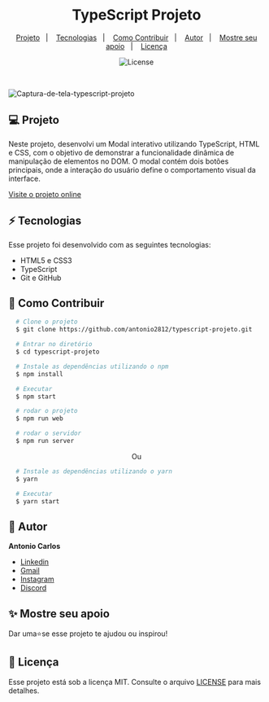 <h1 align="center"> TypeScript Projeto </h1>

<p align="center">
  <a href="#--projeto">Projeto</a>&nbsp;&nbsp;&nbsp;|&nbsp;&nbsp;&nbsp;
  <a href="#--tecnologias">Tecnologias</a>&nbsp;&nbsp;&nbsp;|&nbsp;&nbsp;&nbsp;
  <a href="#--como-contribuir">Como Contribuir</a>&nbsp;&nbsp;&nbsp;|&nbsp;&nbsp;&nbsp;
  <a href="#--autor">Autor</a>&nbsp;&nbsp;&nbsp;|&nbsp;&nbsp;&nbsp;
  <a href="#--mostre-seu-apoio">Mostre seu apoio</a>&nbsp;&nbsp;&nbsp;|&nbsp;&nbsp;&nbsp;
  <a href="#memo--licença">Licença</a>
</p>

<p align="center">
  <img alt="License" src="https://img.shields.io/static/v1?label=license&message=MIT&color=49AA26&labelColor=000000">
</p>

<br>

![Captura-de-tela-typescript-projeto](https://github.com/user-attachments/assets/37b20abb-68c1-4177-8295-c122ac9b89a2)


## 💻  Projeto

Neste projeto, desenvolvi um Modal interativo utilizando TypeScript, HTML e CSS, com o objetivo de demonstrar a funcionalidade dinâmica de manipulação de elementos no DOM. O modal contém dois botões principais, onde a interação do usuário define o comportamento visual da interface.

[Visite o projeto online](https://antonio2812.github.io/typescript-projeto/)

## ⚡  Tecnologias

Esse projeto foi desenvolvido com as seguintes tecnologias:

- HTML5 e CSS3
- TypeScript
- Git e GitHub

## 🤝  Como Contribuir

```bash
  # Clone o projeto
  $ git clone https://github.com/antonio2812/typescript-projeto.git
````

```bash
  # Entrar no diretório
  $ cd typescript-projeto
```

```bash
  # Instale as dependências utilizando o npm
  $ npm install
```

```bash
  # Executar
  $ npm start
```

```bash
  # rodar o projeto
  $ npm run web
```

```bash
  # rodar o servidor
  $ npm run server
```

<p align="center">Ou</p>

```bash
  # Instale as dependências utilizando o yarn
  $ yarn
```

```bash
  # Executar
  $ yarn start
```

## 👤  Autor

**Antonio  Carlos**

* [Linkedin](https://www.linkedin.com/in/antonio-carlos-de-souza-junior/)
* [Gmail](mailto:acarlosdesouzajunior@gmail.com)
* [Instagram](https://www.instagram.com/carlosdesouzajunior.antonio/)
* [Discord](https://discord.com/channels/@me)

## ✨  Mostre seu apoio

Dar uma⭐️se esse projeto te ajudou ou inspirou!

## :memo:  Licença

Esse projeto está sob a licença MIT. Consulte o arquivo <a href="https://github.com/antonio2812/typescript-projeto/blob/main/LICENSE">LICENSE</a> para mais detalhes.
